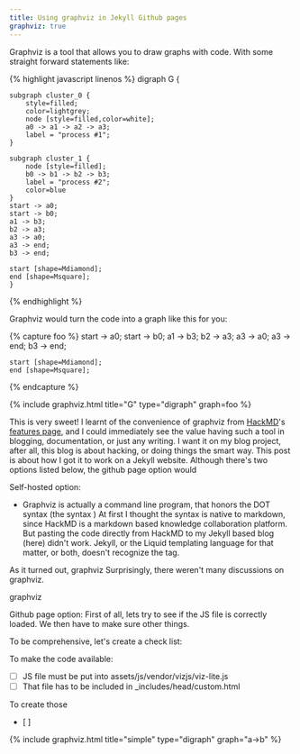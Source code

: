 ```yaml
---
title: Using graphviz in Jekyll Github pages
graphviz: true
---
```


Graphviz is a tool that allows you to draw graphs with code. With some straight forward statements like: 


{% highlight javascript linenos %}
digraph G {

    subgraph cluster_0 {
        style=filled;
        color=lightgrey;
        node [style=filled,color=white];
        a0 -> a1 -> a2 -> a3;
        label = "process #1";
    }

    subgraph cluster_1 {
        node [style=filled];
        b0 -> b1 -> b2 -> b3;
        label = "process #2";
        color=blue
    }
    start -> a0;
    start -> b0;
    a1 -> b3;
    b2 -> a3;
    a3 -> a0;
    a3 -> end;
    b3 -> end;

    start [shape=Mdiamond];
    end [shape=Msquare];
    }
{% endhighlight %}

Graphviz would turn the code into a graph like this for you:

{% capture foo %}
    start -> a0;
    start -> b0;
    a1 -> b3;
    b2 -> a3;
    a3 -> a0;
    a3 -> end;
    b3 -> end;

    start [shape=Mdiamond];
    end [shape=Msquare];
{% endcapture %}

{% include graphviz.html
    title="G"
    type="digraph"
    graph=foo
%}

This is very sweet! 
I learnt of the convenience of graphviz from [HackMD](https://hackmd.io)'s [features page](https://hackmd.io/features), and I could immediately see the value having such a tool in blogging, documentation, or just any writing.
I want it on my blog project, after all, this blog is about hacking, or doing things the smart way. This post is about how I got it to work on a Jekyll website. Although there's two options listed below, the github page option would 

Self-hosted option:
* Graphviz is actually a command line program, that honors the DOT syntax (the syntax )
At first I thought the syntax is native to markdown, since HackMD is a markdown based knowledge collaboration platform.
But pasting the code directly from HackMD to my Jekyll based blog (here) didn't work. Jekyll, or the Liquid templating language for that matter, or both, doesn't recognize the tag.

As it turned out, graphviz Surprisingly, there weren't many discussions on graphviz. 



graphviz

Github page option:
First of all, lets try to see if the JS file is correctly loaded.
We then have to make sure other things.

To be comprehensive, let's create a check list:

To make the code available:
- [ ] JS file must be put into assets/js/vendor/vizjs/viz-lite.js
- [ ] That file has to be included in _includes/head/custom.html

To create those 
- [ ] 

{% include graphviz.html title="simple" type="digraph" graph="a->b" %}
